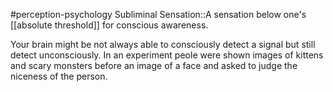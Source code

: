 #perception-psychology 
Subliminal Sensation::A sensation below one's [[absolute threshold]] for conscious awareness. 

Your brain might be not always able to consciously detect a signal but still detect unconsciously. In an experiment peole were shown images of kittens and scary monsters before an image of a face and asked to judge the niceness of the person. 
